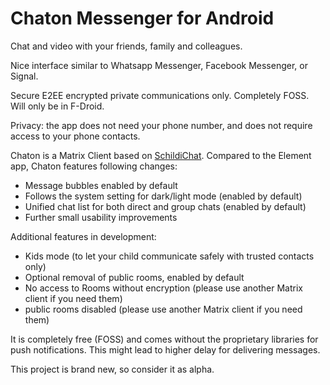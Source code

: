 # Chaton Messenger for Android

Chat and video with your friends, family and colleagues.

Nice interface similar to Whatsapp Messenger, Facebook Messenger, or Signal.

Secure E2EE encrypted private communications only. Completely FOSS. Will only be in F-Droid.

Privacy: the app does not need your phone number, and does not require access to your phone contacts.

Chaton is a Matrix Client based on [SchildiChat](https://github.com/SpiritCroc/SchildiChat-android).
Compared to the Element app, Chaton features following changes:
- Message bubbles enabled by default
- Follows the system setting for dark/light mode (enabled by default)
- Unified chat list for both direct and group chats (enabled by default)
- Further small usability improvements

Additional features in development:
- Kids mode (to let your child communicate safely with trusted contacts only)
- Optional removal of public rooms, enabled by default
- No access to Rooms without encryption (please use another Matrix client if you need them)
- public rooms disabled (please use another Matrix client if you need them)

It is completely free (FOSS) and comes without the proprietary libraries for push notifications.
This might lead to higher delay for delivering messages.

This project is brand new, so consider it as alpha.
